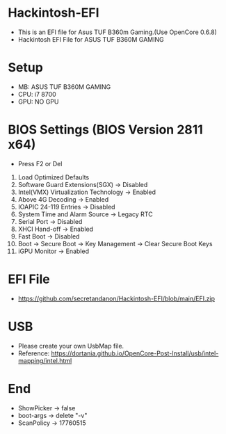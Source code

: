 # Hackintosh-EFI

- This is an EFI file for Asus TUF B360m Gaming.(Use OpenCore 0.6.8)
- Hackintosh EFI File for ASUS TUF B360M GAMING 

# Setup
- MB: ASUS TUF B360M GAMING
- CPU: i7 8700
- GPU: NO GPU

# BIOS Settings (BIOS Version 2811 x64)
- Press F2 or Del
1. Load Optimized Defaults
2. Software Guard Extensions(SGX) -> Disabled
3. Intel(VMX) Virtualization Technology -> Enabled
4. Above 4G Decoding -> Enabled
5. IOAPIC 24-119 Entries -> Disabled
6. System Time and Alarm Source -> Legacy RTC
7. Serial Port -> Disabled
8. XHCI Hand-off -> Enabled
9. Fast Boot -> Disabled
10. Boot -> Secure Boot -> Key Management -> Clear Secure Boot Keys
11. iGPU Monitor -> Enabled

# EFI File

- https://github.com/secretandanon/Hackintosh-EFI/blob/main/EFI.zip

# USB
- Please create your own UsbMap file.
- Reference: https://dortania.github.io/OpenCore-Post-Install/usb/intel-mapping/intel.html

# End
- ShowPicker -> false
- boot-args -> delete "-v"
- ScanPolicy -> 17760515

